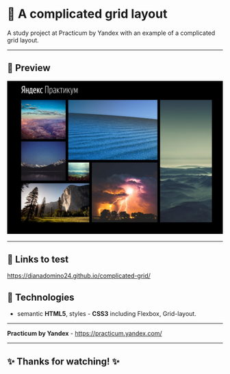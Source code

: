 # :large_blue_circle: A complicated grid layout

A study project at Practicum by Yandex with an example of a complicated grid layout.

---

## :mag_right: Preview

![Preview](./Screenshot_1.jpg)

---

## :link: Links to test

https://dianadomino24.github.io/complicated-grid/


## :rocket: Technologies

-   semantic **HTML5**, styles - **CSS3** including Flexbox, Grid-layout.

---

**Practicum by Yandex** - https://practicum.yandex.com/

---

## :sparkles: Thanks for watching! :sparkles:
